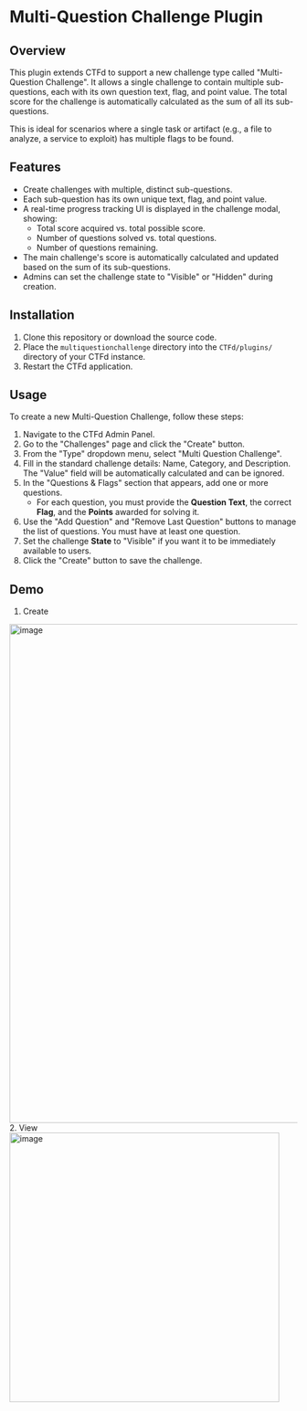 # Multi-Question Challenge Plugin

## Overview

This plugin extends CTFd to support a new challenge type called "Multi-Question Challenge". It allows a single challenge to contain multiple sub-questions, each with its own question text, flag, and point value. The total score for the challenge is automatically calculated as the sum of all its sub-questions.

This is ideal for scenarios where a single task or artifact (e.g., a file to analyze, a service to exploit) has multiple flags to be found.

## Features

-   Create challenges with multiple, distinct sub-questions.
-   Each sub-question has its own unique text, flag, and point value.
-   A real-time progress tracking UI is displayed in the challenge modal, showing:
    -   Total score acquired vs. total possible score.
    -   Number of questions solved vs. total questions.
    -   Number of questions remaining.
-   The main challenge's score is automatically calculated and updated based on the sum of its sub-questions.
-   Admins can set the challenge state to "Visible" or "Hidden" during creation.

## Installation

1.  Clone this repository or download the source code.
2.  Place the `multiquestionchallenge` directory into the `CTFd/plugins/` directory of your CTFd instance.
3.  Restart the CTFd application.

## Usage

To create a new Multi-Question Challenge, follow these steps:

1.  Navigate to the CTFd Admin Panel.
2.  Go to the "Challenges" page and click the "Create" button.
3.  From the "Type" dropdown menu, select "Multi Question Challenge".
4.  Fill in the standard challenge details: Name, Category, and Description. The "Value" field will be automatically calculated and can be ignored.
5.  In the "Questions & Flags" section that appears, add one or more questions.
    -   For each question, you must provide the **Question Text**, the correct **Flag**, and the **Points** awarded for solving it.
6.  Use the "Add Question" and "Remove Last Question" buttons to manage the list of questions. You must have at least one question.
7.  Set the challenge **State** to "Visible" if you want it to be immediately available to users.
8.  Click the "Create" button to save the challenge.

## Demo
1. Create 
<img width="874" alt="image" src="https://github.com/user-attachments/assets/505bf914-a2a9-42f8-97a0-ae4cc4e24c30" />
2. View
<img width="472" alt="image" src="https://github.com/user-attachments/assets/0b3e1681-a123-411e-a60e-92b1bb58515e" />
